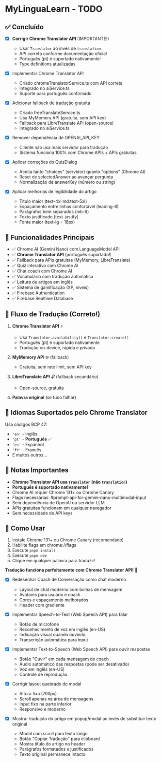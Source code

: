 # MyLinguaLearn - TODO

## ✅ Concluído

- [x] **Corrigir Chrome Translator API** (IMPORTANTE!)
  - Usar `Translator` ao invés de `translation`
  - API correta conforme documentação oficial
  - Português (pt) é suportado nativamente!
  - Type definitions atualizadas
  
- [x] Implementar Chrome Translator API
  - Criado chromeTranslatorService.ts com API correta
  - Integrado no aiService.ts
  - Suporte para português confirmado
  
- [x] Adicionar fallback de tradução gratuita
  - Criado freeTranslateService.ts
  - Usa MyMemory API (gratuita, sem API key)
  - Fallback para LibreTranslate API (open-source)
  - Integrado no aiService.ts
  
- [x] Remover dependência de OPENAI_API_KEY
  - Cliente não usa mais servidor para tradução
  - Sistema funciona 100% com Chrome APIs + APIs gratuitas
  
- [x] Aplicar correções do QuizDialog
  - Aceita tanto "choices" (servidor) quanto "options" (Chrome AI)
  - Reset de selectedAnswer ao avançar pergunta
  - Normalização de answerKey (número ou string)
  
- [x] Aplicar melhorias de legibilidade do artigo
  - Título maior (text-4xl md:text-5xl)
  - Espaçamento entre linhas confortável (leading-8)
  - Parágrafos bem separados (mb-6)
  - Texto justificado (text-justify)
  - Fonte maior (text-lg = 18px)

## 🎯 Funcionalidades Principais

- ✅ Chrome AI (Gemini Nano) com LanguageModel API
- ✅ **Chrome Translator API** (português suportado!)
- ✅ Fallback para APIs gratuitas (MyMemory, LibreTranslate)
- ✅ Quiz interativo com Chrome AI
- ✅ Chat coach com Chrome AI
- ✅ Vocabulário com tradução automática
- ✅ Leitura de artigos em inglês
- ✅ Sistema de gamificação (XP, níveis)
- ✅ Firebase Authentication
- ✅ Firebase Realtime Database

## 🔄 Fluxo de Tradução (Correto!)

1. **Chrome Translator API** ⚡
   - Usa `Translator.availability()` e `Translator.create()`
   - Português (pt) é suportado nativamente
   - Tradução on-device, rápida e privada
   
2. **MyMemory API** 🌐 (fallback)
   - Gratuita, sem rate limit, sem API key
   
3. **LibreTranslate API** 🔓 (fallback secundário)
   - Open-source, gratuita
   
4. **Palavra original** (se tudo falhar)

## 📝 Idiomas Suportados pelo Chrome Translator

Usa códigos BCP 47:
- `'en'` - Inglês
- `'pt'` - **Português** ✅
- `'es'` - Espanhol
- `'fr'` - Francês
- E muitos outros...

## 📝 Notas Importantes

- **Chrome Translator API usa `Translator` (não `translation`)**
- **Português é suportado nativamente!**
- Chrome AI requer Chrome 131+ ou Chrome Canary
- Flags necessárias: #prompt-api-for-gemini-nano-multimodal-input
- Sem dependência de OpenAI ou servidor LLM
- APIs gratuitas funcionam em qualquer navegador
- Sem necessidade de API keys

## 🚀 Como Usar

1. Instale Chrome 131+ ou Chrome Canary (recomendado)
2. Habilite flags em chrome://flags
3. Execute `pnpm install`
4. Execute `pnpm dev`
5. Clique em qualquer palavra para traduzir!

**Tradução funciona perfeitamente com Chrome Translator API!** 🎉

- [x] Redesenhar Coach de Conversação como chat moderno
  - Layout de chat moderno com bolhas de mensagem
  - Avatares para usuário e coach
  - Cores e espaçamento melhorados
  - Header com gradiente
  
- [x] Implementar Speech-to-Text (Web Speech API) para falar
  - Botão de microfone
  - Reconhecimento de voz em inglês (en-US)
  - Indicação visual quando ouvindo
  - Transcrição automática para input
  
- [x] Implementar Text-to-Speech (Web Speech API) para ouvir respostas
  - Botão "Ouvir" em cada mensagem do coach
  - Áudio automático das respostas (pode ser desativado)
  - Voz em inglês (en-US)
  - Controle de reprodução
  
- [x] Corrigir layout quebrado do modal
  - Altura fixa (700px)
  - Scroll apenas na área de mensagens
  - Input fixo na parte inferior
  - Responsivo e moderno

- [x] Mostrar tradução do artigo em popup/modal ao invés de substituir texto original
  - Modal com scroll para texto longo
  - Botão "Copiar Tradução" para clipboard
  - Mostra título do artigo no header
  - Parágrafos formatados e justificados
  - Texto original permanece intacto
